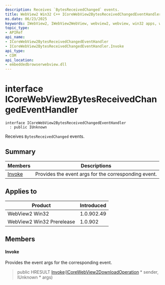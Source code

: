 ```yaml
---
description: Receives `BytesReceivedChanged` events.
title: WebView2 Win32 C++ ICoreWebView2BytesReceivedChangedEventHandler
ms.date: 06/23/2025
keywords: IWebView2, IWebView2WebView, webview2, webview, win32 apps, win32, edge, ICoreWebView2, ICoreWebView2Controller, browser control, edge html, ICoreWebView2BytesReceivedChangedEventHandler
topic_type: 
- APIRef
api_name:
- ICoreWebView2BytesReceivedChangedEventHandler
- ICoreWebView2BytesReceivedChangedEventHandler.Invoke
api_type:
- COM
api_location:
- embeddedbrowserwebview.dll
---
```


# interface ICoreWebView2BytesReceivedChangedEventHandler

```
interface ICoreWebView2BytesReceivedChangedEventHandler
  : public IUnknown
```

Receives `BytesReceivedChanged` events.

## Summary

 Members                        | Descriptions
--------------------------------|---------------------------------------------
[Invoke](#invoke) | Provides the event args for the corresponding event.

## Applies to

Product                         | Introduced
--------------------------------|---------------------------------------------
WebView2 Win32            |    1.0.902.49
WebView2 Win32 Prerelease |    1.0.902

## Members

#### Invoke

Provides the event args for the corresponding event.

> public HRESULT [Invoke](#invoke)([ICoreWebView2DownloadOperation](icorewebview2downloadoperation.md#icorewebview2downloadoperation) * sender, IUnknown * args)


